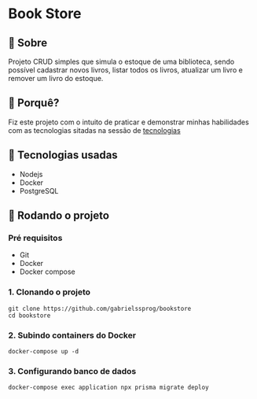 # Book Store

## 🔎 Sobre
Projeto CRUD simples que simula o estoque de uma biblioteca, sendo possível cadastrar novos livros, listar todos os livros, atualizar um livro e remover um livro do estoque.

## 🤔 Porquê?
Fiz este projeto com o intuito de praticar e demonstrar minhas habilidades com as tecnologias sitadas na sessão de [tecnologias](🧰-tecnologias-usadas)

## 🧰 Tecnologias usadas
- Nodejs
- Docker
- PostgreSQL

## 🏃 Rodando o projeto

### Pré requisitos
- Git
- Docker
- Docker compose

### 1. Clonando o projeto
```
git clone https://github.com/gabrielssprog/bookstore
cd bookstore
```

### 2. Subindo containers do Docker
```
docker-compose up -d
```

### 3. Configurando banco de dados
```
docker-compose exec application npx prisma migrate deploy
```
